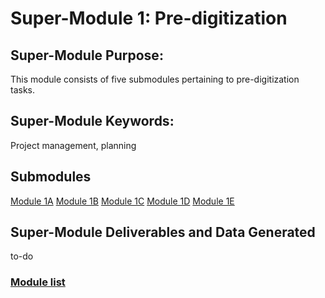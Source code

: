 # Super-Module 1: Pre-digitization

## Super-Module Purpose:
This module consists of five submodules pertaining to pre-digitization tasks.

## Super-Module Keywords:
Project management, planning

## Submodules
[Module 1A](module_1A.md)
[Module 1B](module_1B.md)
[Module 1C](module_1C.md)
[Module 1D](module_1D.md)
[Module 1E](module_1E.md)

## Super-Module Deliverables and Data Generated
to-do

### [Module list](https://entcollnet.github.io/BugFlow/modules/)
